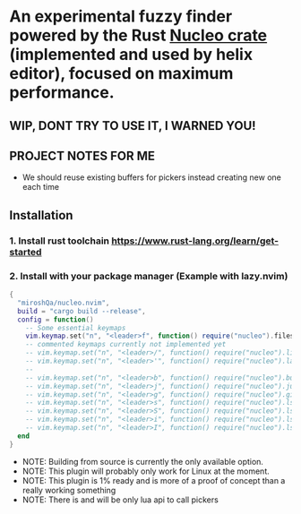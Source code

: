 # An experimental fuzzy finder powered by the Rust [Nucleo crate](https://crates.io/crates/nucleo) (implemented and used by helix editor), focused on maximum performance.

## WIP, DONT TRY TO USE IT, I WARNED YOU!

## PROJECT NOTES FOR ME
- We should reuse existing buffers for pickers instead creating new one each time 

## Installation 
### 1. Install rust toolchain https://www.rust-lang.org/learn/get-started

### 2. Install with your package manager (Example with lazy.nvim)

```lua
{
  "miroshQa/nucleo.nvim",
  build = "cargo build --release",
  config = function()
    -- Some essential keymaps
    vim.keymap.set("n", "<leader>f", function() require("nucleo").files() end )
    -- commented keymaps currently not implemented yet
    -- vim.keymap.set("n", "<leader>/", function() require("nucleo").live_grep() end )
    -- vim.keymap.set("n", "<leader>'", function() require("nucleo").last_picker() end )
    --
    -- vim.keymap.set("n", "<leader>b", function() require("nucleo").buffers() end )
    -- vim.keymap.set("n", "<leader>j", function() require("nucleo").jumplist() end )
    -- vim.keymap.set("n", "<leader>g", function() require("nucleo").git_changed() end )
    -- vim.keymap.set("n", "<leader>s", function() require("nucleo").lsp_symbols() end )
    -- vim.keymap.set("n", "<leader>S", function() require("nucleo").lsp_workspace_symbols() end )
    -- vim.keymap.set("n", "<leader>i", function() require("nucleo").lsp_diagnostics() end )
    -- vim.keymap.set("n", "<leader>I", function() require("nucleo").lsp_workspace_diagnostics() end )
  end
}
```
- NOTE: Building from source is currently the only available option.  
- NOTE: This plugin will probably only work for Linux at the moment.  
- NOTE: This plugin is 1% ready and is more of a proof of concept than a really working something  
- NOTE: There is and will be only lua api to call pickers

